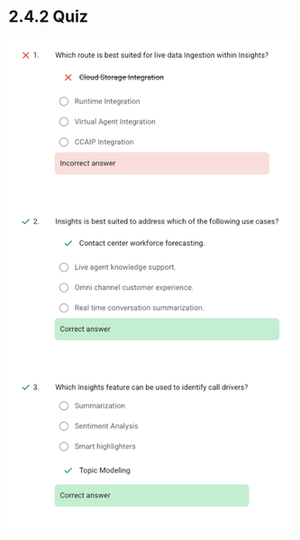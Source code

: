 # 2.4.2 Quiz

![gh](https://raw.githubusercontent.com/SeanChenR/img_gif/main/myimage/1745978796000gwvewo.png)
